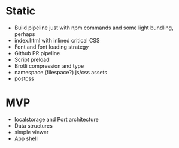 # Static

- Build pipeline just with npm commands and some light bundling, perhaps
- index.html with inlined critical CSS
- Font and font loading strategy
- Github PR pipeline
- Script preload
- Brotli compression and type
- namespace (filespace?) js/css assets
- postcss

# MVP

- localstorage and Port architecture
- Data structures
- simple viewer
- App shell
